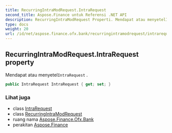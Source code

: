 ```yaml
---
title: RecurringIntraModRequest.IntraRequest
second_title: Aspose.Finance untuk Referensi .NET API
description: RecurringIntraModRequest Properti. Mendapat atau menyetelIntraRequest .
type: docs
weight: 20
url: /id/net/aspose.finance.ofx.bank/recurringintramodrequest/intrarequest/
---
```

## RecurringIntraModRequest.IntraRequest property

Mendapat atau menyetel`IntraRequest` .

```csharp
public IntraRequest IntraRequest { get; set; }
```

### Lihat juga

* class [IntraRequest](../../intrarequest/)
* class [RecurringIntraModRequest](../)
* ruang nama [Aspose.Finance.Ofx.Bank](../../recurringintramodrequest/)
* perakitan [Aspose.Finance](../../../)


